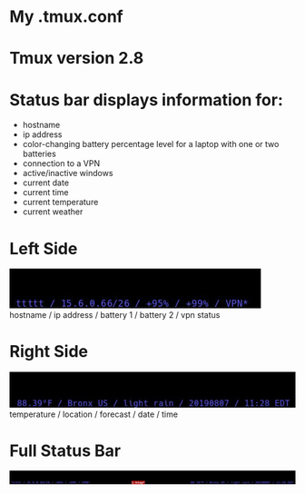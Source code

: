 # My .tmux.conf

# Tmux version 2.8

# Status bar displays information for:

* hostname
* ip address
* color-changing battery percentage level for a laptop with one or two batteries
* connection to a VPN
* active/inactive windows
* current date
* current time
* current temperature
* current weather 


# Left Side
![tmux_statusbar_left](/tmux_statusbar_left.jpg)
hostname / ip address / battery 1 / battery 2 / vpn status

# Right Side
![tmux_statusbar_right](/tmux_statusbar_right.jpg)
temperature / location / forecast / date / time

# Full Status Bar
![tmux_statusbar](/tmux_statusbar.jpg)
